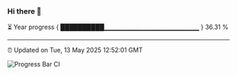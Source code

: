 ### Hi there 👋

⏳ Year progress { ██████████▁▁▁▁▁▁▁▁▁▁▁▁▁▁▁▁▁▁▁▁ } 36.31 %

---

⏰ Updated on Tue, 13 May 2025 12:52:01 GMT

![Progress Bar CI](https://github.com/ZhaoGui/ZhaoGui/workflows/Progress%20Bar%20CI/badge.svg)
